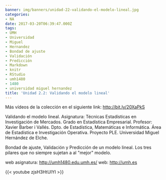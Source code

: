 ```yaml
---
banner: img/banners/unidad-22-validando-el-modelo-lineal.jpg
categories:
- NA
date: 2017-03-20T06:39:47.000Z
tags:
- UMH
- Universidad
- Miguel
- Hernandez
- Bondad de ajuste
- Validación
- Predicción
- Markdown
- knitr
- RStudio
- umh1480
- 1480
- universidad miguel hernandez
title: 'Unidad 2.2: Validando el modelo lineal'
---
```


Más vídeos de la colección en el siguiente link: http://bit.ly/20XaPkS

Validando el modelo lineal.
Asignatura: Técnicas Estadísticas en Investigación de Mercados.
Grado en Estadística Empresarial.
Profesor: Xavier Barber i Vallés.
Dpto. de Estadística, Matemáticas e Informática.
Área de Estadística e Investigación Operativa.
Proyecto PLE. Universidad Miguel Hernández de Elche.

Bondad de ajuste, Validación y Predicción de un modelo lineal. Los tres pilares que no siempre sujetan a al "mejor" modelo.

web asignatura: http://umh1480.edu.umh.es/
web: http://umh.es

{{< youtube zjsH3HtUIYI >}}
